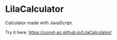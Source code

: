 # LilaCalculator
Calculator made with JavaScript.

Try it here: https://const-az.github.io/LilaCalculator/
